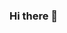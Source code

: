 ### Hi there 👋

<!--
**renanmsampaio/renanmsampaio** is a ✨ _special_ ✨ repository because its `README.md` (this file) appears on your GitHub profile.

Hi there, I'm Renan! 👋
🔭 I’m currently working in KPMG on Azure as Cloud Engineer
🌍 I'm currently living in Portugal
🌱 I’m currently learning Azure/Devops
👯 I’m looking to collaborate on Azure
💬 🤔 I can help you on Azure and looking for help on Azure
📫 How to reach me: https://www.linkedin.com/in/renanmsampaio/
